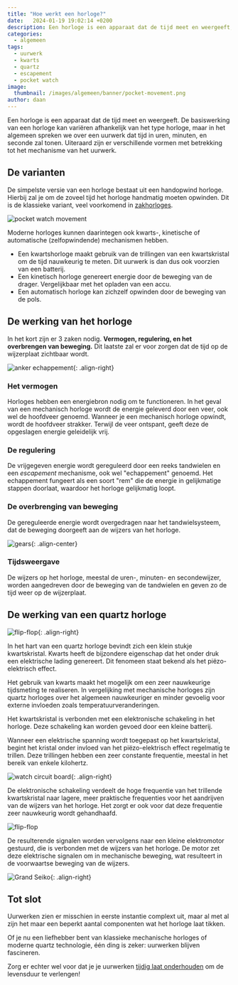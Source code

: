 ```yaml
---
title: "Hoe werkt een horloge?"
date:   2024-01-19 19:02:14 +0200
description: Een horloge is een apparaat dat de tijd meet en weergeeft, maar hoe werkt dit eigenlijk? Veren, tandwielen, escapement, quartz?
categories:
  - algemeen
tags:
  - uurwerk
  - kwarts
  - quartz
  - escapement
  - pocket watch
image: 
  thumbnail: /images/algemeen/banner/pocket-movement.png
author: daan
---
```

Een horloge is een apparaat dat de tijd meet en weergeeft. De basiswerking van een horloge kan variëren afhankelijk van het type horloge, maar in het algemeen spreken we over een uurwerk dat tijd in uren, minuten, en seconde zal tonen. Uiteraard zijn er verschillende vormen met betrekking tot het mechanisme van het uurwerk. 

## De varianten
De simpelste versie van een horloge bestaat uit een handopwind horloge. Hierbij zal je om de zoveel tijd het horloge handmatig moeten opwinden. Dit is de klassieke variant, veel voorkomend in [zakhorloges](/algemeen/de-meest-voorkomende-zakhorloge-vragen).

![pocket watch movement](/images/algemeen/uurwerk/pocket-movement.png)

Moderne horloges kunnen daarintegen ook kwarts-, kinetische of automatische (zelfopwindende) mechanismen hebben. 

* Een kwartshorloge maakt gebruik van de trillingen van een kwartskristal om de tijd nauwkeurig te meten. Dit uurwerk is dan dus ook voorzien van een batterij.
* Een kinetisch horloge genereert energie door de beweging van de drager. Vergelijkbaar met het opladen van een accu.
* Een automatisch horloge kan zichzelf opwinden door de beweging van de pols.

## De werking van het horloge
In het kort zijn er 3 zaken nodig. **Vermogen, regulering, en het overbrengen van beweging.** Dit laatste zal er voor zorgen dat de tijd op de wijzerplaat zichtbaar wordt.

![anker echappement](/images/algemeen/uurwerk/escapement.gif){: .align-right}

### Het vermogen
Horloges hebben een energiebron nodig om te functioneren. In het geval van een mechanisch horloge wordt de energie geleverd door een veer, ook wel de hoofdveer genoemd. Wanneer je een mechanisch horloge opwindt, wordt de hoofdveer strakker. Terwijl de veer ontspant, geeft deze de opgeslagen energie geleidelijk vrij.

### De regulering
De vrijgegeven energie wordt gereguleerd door een reeks tandwielen en een _escapement_ mechanisme, ook wel "echappement" genoemd. Het echappement fungeert als een soort "rem" die de energie in gelijkmatige stappen doorlaat, waardoor het horloge gelijkmatig loopt.

### De overbrenging van beweging
De gereguleerde energie wordt overgedragen naar het tandwielsysteem, dat de beweging doorgeeft aan de wijzers van het horloge.

![gears](/images/algemeen/uurwerk/gears.png){: .align-center}

### Tijdsweergave
De wijzers op het horloge, meestal de uren-, minuten- en secondewijzer, worden aangedreven door de beweging van de tandwielen en geven zo de tijd weer op de wijzerplaat.

## De werking van een quartz horloge
![flip-flop](/images/algemeen/uurwerk/quartz/quartz.jpg){: .align-right}

In het hart van een quartz horloge bevindt zich een klein stukje kwartskristal. Kwarts heeft de bijzondere eigenschap dat het onder druk een elektrische lading genereert. Dit fenomeen staat bekend als het piëzo-elektrisch effect.

Het gebruik van kwarts maakt het mogelijk om een zeer nauwkeurige tijdsmeting te realiseren. In vergelijking met mechanische horloges zijn quartz horloges over het algemeen nauwkeuriger en minder gevoelig voor externe invloeden zoals temperatuurveranderingen.

Het kwartskristal is verbonden met een elektronische schakeling in het horloge. Deze schakeling kan worden gevoed door een kleine batterij.

Wanneer een elektrische spanning wordt toegepast op het kwartskristal, begint het kristal onder invloed van het piëzo-elektrisch effect regelmatig te trillen. Deze trillingen hebben een zeer constante frequentie, meestal in het bereik van enkele kilohertz.

![watch circuit board](/images/algemeen/uurwerk/quartz/ic.jpg){: .align-right}

De elektronische schakeling verdeelt de hoge frequentie van het trillende kwartskristal naar lagere, meer praktische frequenties voor het aandrijven van de wijzers van het horloge. Het zorgt er ook voor dat deze frequentie zeer nauwkeurig wordt gehandhaafd.

![flip-flop](/images/algemeen/uurwerk/quartz/flip-flop-divider.gif)

De resulterende signalen worden vervolgens naar een kleine elektromotor gestuurd, die is verbonden met de wijzers van het horloge. De motor zet deze elektrische signalen om in mechanische beweging, wat resulteert in de voorwaartse beweging van de wijzers.

![Grand Seiko](/images/algemeen/uurwerk/quartz/grand-seiko.png){: .align-right}

## Tot slot
Uurwerken zien er misschien in eerste instantie complext uit, maar al met al zijn het maar een beperkt aantal componenten wat het horloge laat tikken.

Of je nu een liefhebber bent van klassieke mechanische horloges of moderne quartz technologie, één ding is zeker: uurwerken blijven fascineren. 

Zorg er echter wel voor dat je je uurwerken [tijdig laat onderhouden](/algemeen/onderhoud-automatisch-horloge) om de levensduur te verlengen!